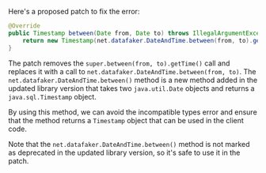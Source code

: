 Here's a proposed patch to fix the error:
```java
@Override
public Timestamp between(Date from, Date to) throws IllegalArgumentException {
    return new Timestamp(net.datafaker.DateAndTime.between(from, to).getTime());
}
```
The patch removes the `super.between(from, to).getTime()` call and replaces it with a call to `net.datafaker.DateAndTime.between(from, to)`. The `net.datafaker.DateAndTime.between()` method is a new method added in the updated library version that takes two `java.util.Date` objects and returns a `java.sql.Timestamp` object.


By using this method, we can avoid the incompatible types error and ensure that the method returns a `Timestamp` object that can be used in the client code.

Note that the `net.datafaker.DateAndTime.between()` method is not marked as deprecated in the updated library version, so it's safe to use it in the patch.